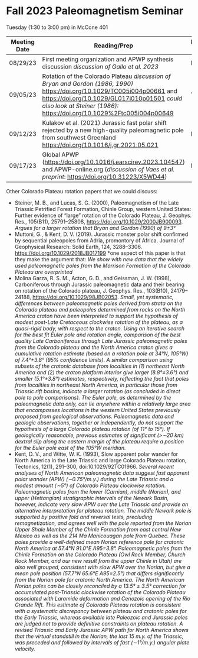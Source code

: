 # Fall 2023 Paleomagnetism Seminar

Tuesday (1:30 to 3:00 pm) in McCone 401

| Meeting Date | Reading/Prep | Discussion leader |
|--------------|--------------|-------------------|
|08/29/23| First meeting organization and APWP synthesis discussion *discussion of Gallo et al. 2023* | Nick |
|09/05/23| Rotation of the Colorado Plateau *discussion of Bryan and Gordon (1986, 1990)*  https://doi.org/10.1029/TC005i004p00661 and https://doi.org/10.1029/GL017i010p01501 *could also look at Steiner (1986):* https://doi.org/10.1029%2Ftc005i004p00649 | Yiming |
|09/12/23| Kulakov et al. (2021) Jurassic fast polar shift rejected by a new high-quality paleomagnetic pole from southwest Greenland https://doi.org/10.1016/j.gr.2021.05.021 | Diego |
|09/17/23| Global APWP (https://doi.org/10.1016/j.earscirev.2023.104547) and APWP-online.org (*discussion of Vaes et al. preprint*:  https://doi.org/10.31223/X5WD44) | Facu |

Other Colorado Plateau rotation papers that we could discuss:

- Steiner, M. B., and Lucas, S. G. (2000), Paleomagnetism of the Late Triassic Petrified Forest Formation, Chinle Group, western United States: Further evidence of “large” rotation of the Colorado Plateau, J. Geophys. Res., 105(B11), 25791–25808, https://doi.org/10.1029/2000JB900093. *Argues for a larger rotation that Bryan and Gordon (1990) of 9±3°*
- Muttoni, G., & Kent, D. V. (2019). Jurassic monster polar shift confirmed by sequential paleopoles from Adria, promontory of Africa. Journal of Geophysical Research: Solid Earth, 124, 3288–3306. https://doi.org/10.1029/2018JB017199 *one aspect of this paper is that they make the argument that: *We show with new data that the widely used paleomagnetic poles from the Morrison Formation of the Colorado Plateau are overprinted*
- Molina Garza, R. S. M., Acton, G. D., and Geissman, J. W. (1998), Carboniferous through Jurassic paleomagnetic data and their bearing on rotation of the Colorado plateau, J. Geophys. Res., 103(B10), 24179–24188, https://doi.org/10.1029/98JB02053. *Small, yet systematic, differences between paleomagnetic poles derived from strata on the Colorado plateau and paleopoles determined from rocks on the North America craton have been interpreted to support the hypothesis of modest post-Late Cretaceous clockwise rotation of the plateau, as a quasi-rigid body, with respect to the craton. Using an iterative search for the best fit Euler pole and rotation angle, comparison of the best quality Late Carboniferous through Late Jurassic paleomagnetic poles from the Colorado plateau and the North America craton gives a cumulative rotation estimate (based on a rotation pole at 34°N, 105°W) of 7.4°±3.8° (95% confidence limits). A similar comparison using subsets of the cratonic database from localities in (1) northeast North America and (2) the craton platform interior give larger (8.8°±3.6°) and smaller (5.1°±3.8°) estimates, respectively, reflecting the fact that poles from localities in northeast North America, in particular those from Triassic rift basins, indicate a larger rotation (as concluded in direct pole to pole comparisons). The Euler pole, as determined by the paleomagnetic data only, can lie anywhere within a relatively large area that encompasses locations in the western United States previously proposed from geological observations. Paleomagnetic data and geologic observations, together or independently, do not support the hypothesis of a large Colorado plateau rotation (of 11° to 15°). If geologically reasonable, previous estimates of significant (>∼20 km) dextral slip along the eastern margin of the plateau require a position for the Euler pole east of the 105°W meridian.*
- Kent, D. V., and Witte, W. K. (1993), Slow apparent polar wander for North America in the Late Triassic and large Colorado Plateau rotation, Tectonics, 12(1), 291–300, doi:10.1029/92TC01966. *Several recent analyses of North American paleomagnetic data suggest fast apparent polar wander (APW) (∼0.75°/m.y.) during the Late Triassic and a modest amount (∼5°) of Colorado Plateau clockwise rotation. Paleomagnetic poles from the lower (Carnian), middle (Norian), and upper (Hettangian) stratigraphic intervals of the Newark Basin, however, indicate very slow APW over the Late Triassic and provide an alternative interpretation for plateau rotation. The middle Newark pole is supported by positive fold and reversal tests, precluding remagnetization, and agrees well with the pole reported from the Norian Upper Shale Member of the Chinle Formation from east central New Mexico as well as the 214 Ma Manicouagan pole from Quebec. These poles provide a well-defined mean Norian reference pole for cratonic North America at 57.4°N 91.0°E A95=3.8°. Paleomagnetic poles from the Chinle Formation on the Colorado Plateau (Owl Rock Member, Church Rock Member, and our new result from the upper Chinle in Utah) are also well grouped, consistent with slow APW over the Norian, but give a mean pole position (57.7°N 65.6°E A95=2.5°) that differs significantly from the Norian pole for cratonic North America. The North American Norian poles can be closely reconciled by a 13.5° ± 3.5° correction for accumulated post-Triassic clockwise rotation of the Colorado Plateau associated with Laramide deformation and Cenozoic opening of the Rio Grande Rift. This estimate of Colorado Plateau rotation is consistent with a systematic discrepancy between plateau and cratonic poles for the Early Triassic, whereas available late Paleozoic and Jurassic poles are judged not to provide definitive constraints on plateau rotation. A revised Triassic and Early Jurassic APW path for North America shows that the virtual standstill in the Norian, the last 15 m.y. of the Triassic, was preceded and followed by intervals of fast (∼1°/m.y.) angular plate velocity.*
